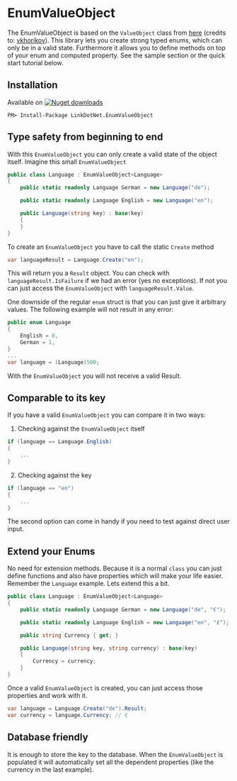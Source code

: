 # EnumValueObject

The EnumValueObject is based on the `ValueObject` class from [here](https://github.com/vkhorikov/CSharpFunctionalExtensions) (credits to: [vkhorikov](https://github.com/vkhorikov)).
This library lets you create strong typed enums, which can only be in a valid state. Furthermore it allows you to define methods on top of your enum and computed property. See the sample section or the quick start tutorial below.

## Installation

Available on [![Nuget downloads](https://img.shields.io/nuget/v/LinkDotNet.EnumValueObject.svg)](https://www.nuget.org/packages/LinkDotNet.EnumValueObject/)

	PM> Install-Package LinkDotNet.EnumValueObject

## Type safety from beginning to end
With this `EnumValueObject` you can only create a valid state of the object itself. Imagine this small `EnumValueObject`

```csharp
public class Language : EnumValueObject<Language>
{
    public static readonly Language German = new Language("de");

    public static readonly Language English = new Language("en");

    public Language(string key) : base(key)
    {
    }
}
```

To create an `EnumValueObject` you have to call the static `Create` method
```csharp
var languageResult = Language.Create("en");
```
This will return you a `Result` object. You can check with `languageResult.IsFailure` if we had an error (yes no exceptions). If not you can just access the `EnumValueObject` with `languageResult.Value`.

One downside of the regular `enum` struct is that you can just give it arbitrary values. The following example will not result in any error:
```csharp
public enum Language
{
    English = 0,
    German = 1,
}
...
var language = (Language)500;
```
With the `EnumValueObject` you will not receive a valid Result.

## Comparable to its key
If you have a valid `EnumValueObject` you can compare it in two ways:

1. Checking against the `EnumValueObject` itself
```csharp
if (language == Language.English)
{
    ...
}
```

2. Checking against the key
```csharp
if (language == "en")
{
    ...
}
```

The second option can come in handy if you need to test against direct user input.

## Extend your Enums
No need for extension methods. Because it is a normal `class` you can just define functions and also have properties which will make your life easier. Remember the `Language` example. Lets extend this a bit.

```csharp
public class Language : EnumValueObject<Language>
{
    public static readonly Language German = new Language("de", "€");

    public static readonly Language English = new Language("en", "£");

    public string Currency { get; }

    public Language(string key, string currency) : base(key)
    {
        Currency = currency;
    }
}
```

Once a valid `EnumValueObject` is created, you can just access those properties and work with it.
```csharp
var language = Language.Create("de").Result;
var currency = language.Currency; // €
```

## Database friendly
It is enough to store the key to the database. When the `EnumValueObject` is populated it will automatically set all the dependent properties (like the currency in the last example).